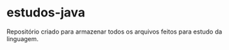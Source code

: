 # estudos-java
Repositório criado para armazenar todos os arquivos feitos para estudo da linguagem.
